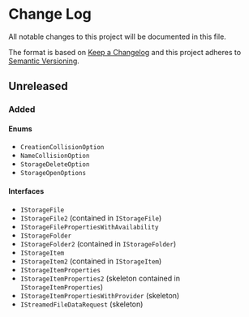 ﻿# Change Log
All notable changes to this project will be documented in this file.

The format is based on [Keep a Changelog](http://keepachangelog.com/)
and this project adheres to [Semantic Versioning](http://semver.org/).

## Unreleased
### Added
#### Enums
- `CreationCollisionOption`
- `NameCollisionOption`
- `StorageDeleteOption`
- `StorageOpenOptions`
#### Interfaces
- `IStorageFile`
- `IStorageFile2` (contained in `IStorageFile`)
- `IStorageFilePropertiesWithAvailability`
- `IStorageFolder`
- `IStorageFolder2` (contained in `IStorageFolder`)
- `IStorageItem`
- `IStorageItem2` (contained in `IStorageItem`)
- `IStorageItemProperties`
- `IStorageItemProperties2` (skeleton contained in
  `IStorageItemProperties`)
- `IStorageItemPropertiesWithProvider` (skeleton)
- `IStreamedFileDataRequest` (skeleton)
